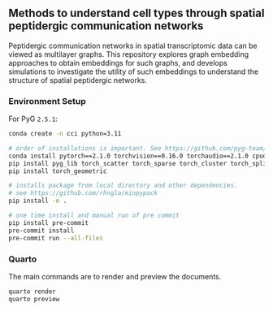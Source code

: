 
## Methods to understand cell types through spatial peptidergic communication networks

Peptidergic communication networks in spatial transcriptomic data can be viewed as multilayer graphs. This repository explores graph embedding approaches to obtain embeddings for such graphs, and develops simulations to investigate the utility of such embeddings to understand the structure of spatial peptidergic networks.  


### Environment Setup

For PyG `2.5.1`:

```bash
conda create -n cci python=3.11

# order of installations is important. See https://github.com/pyg-team/pytorch_geometric/discussions/7866#discussioncomment-7970609
conda install pytorch==2.1.0 torchvision==0.16.0 torchaudio==2.1.0 cpuonly -c pytorch
pip install pyg_lib torch_scatter torch_sparse torch_cluster torch_spline_conv -f https://data.pyg.org/whl/torch-2.1.0+cpu.html
pip install torch_geometric

# installs package from local directory and other dependencies.
# see https://github.com/rhngla/minpypack 
pip install -e .

# one time install and manual run of pre commit
pip install pre-commit
pre-commit install
pre-commit run --all-files
```


### Quarto

The main commands are to render and preview the documents. 

```bash
quarto render
quarto preview
```
